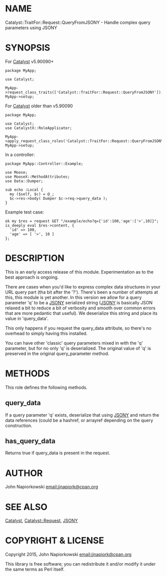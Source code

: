 # NAME

Catalyst::TraitFor::Request::QueryFromJSONY - Handle complex query parameters using JSONY

# SYNOPSIS

For [Catalyst](https://metacpan.org/pod/Catalyst) v5.90090+

    package MyApp;

    use Catalyst;

    MyApp->request_class_traits(['Catalyst::TraitFor::Request::QueryFromJSONY']);
    MyApp->setup;

For [Catalyst](https://metacpan.org/pod/Catalyst) older than v5.90090

    package MyApp;

    use Catalyst;
    use CatalystX::RoleApplicator;

    MyApp->apply_request_class_roles('Catalyst::TraitFor::Request::QueryFromJSONY');
    MyApp->setup;

In a controller:

    package MyApp::Controller::Example;

    use Moose;
    use MooseX::MethodAttributes;
    use Data::Dumper;

    sub echo :Local {
      my ($self, $c) = @_;
      $c->res->body( Dumper $c->req->query_data );
    }

Example test case:

    ok my $res = request GET "/example/echo?q={'id':100,'age':['>',10]}";
    is_deeply eval $res->content, {
      'id' => 100,
      'age' => [ '>', 10 ]
    };

# DESCRIPTION

This is an early access release of this module.  Experimentation as to the best
approach is ongoing.

There are cases when you'd like to express complex data structures in your URL
query part (tha bit after the '?').  There's been a number of attempts at this,
this module is yet another. In this version we allow for a query parameter 'q'
to be a [JSONY](https://metacpan.org/pod/JSONY) serialized string ([JSONY](https://metacpan.org/pod/JSONY) is basically JSON relaxed a bit to
reduce a bit of verbosity and smooth over common errors that are more pedantic
that useful).  We deserialize this string and place its value in 'query\_data'.

This only happens if you request the query\_data attribute, so there's no overhead
to simply having this installed.

You can have other 'classic' query parameters mixed in with the 'q' parameter, but
for no only 'q' is deserialized.  The original value of 'q' is preserved in the
original query\_parameter method.

# METHODS

This role defines the following methods.

## query\_data

If a query parameter 'q' exists, deserialize that using [JSONY](https://metacpan.org/pod/JSONY) and return the
data references (could be a hashref, or arrayref depending on the query construction.

## has\_query\_data

Returns true if query\_data is present in the request.

# AUTHOR

John Napiorkowski [email:jjnapiork@cpan.org](email:jjnapiork@cpan.org)

# SEE ALSO

[Catalyst](https://metacpan.org/pod/Catalyst), [Catalyst::Request](https://metacpan.org/pod/Catalyst::Request), [JSONY](https://metacpan.org/pod/JSONY)

# COPYRIGHT & LICENSE

Copyright 2015, John Napiorkowski [email:jjnapiork@cpan.org](email:jjnapiork@cpan.org)

This library is free software; you can redistribute it and/or modify it under
the same terms as Perl itself.
